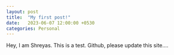 ```yaml
---
layout: post
title:  "My first post!"
date:   2023-06-07 12:00:00 +0530
categories: Personal
---
```

Hey, I am Shreyas. This is a test. Github, please update this site....
